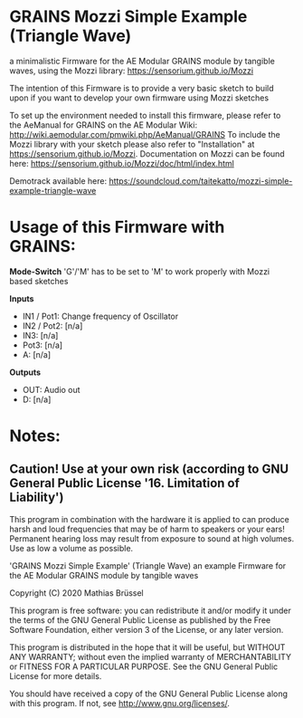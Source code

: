# GRAINS Mozzi Simple Example (Triangle Wave) 
  
a minimalistic Firmware for the AE Modular GRAINS module by tangible waves, using the Mozzi library: https://sensorium.github.io/Mozzi

The intention of this Firmware is to provide a very basic sketch to build upon if you want to develop your own firmware using Mozzi sketches
    
To set up the environment needed to install this firmware, please refer to the AeManual for GRAINS on the AE Modular Wiki: http://wiki.aemodular.com/pmwiki.php/AeManual/GRAINS
To include the Mozzi library with your sketch please also refer to "Installation" at https://sensorium.github.io/Mozzi.
Documentation on Mozzi can be found here: https://sensorium.github.io/Mozzi/doc/html/index.html
  
Demotrack available here: https://soundcloud.com/taitekatto/mozzi-simple-example-triangle-wave
  
# Usage of this Firmware with GRAINS:

__Mode-Switch__ 'G'/'M' has to be set to 'M' to work properly with Mozzi based sketches
  
__Inputs__

* IN1 / Pot1: Change frequency of Oscillator
* IN2 / Pot2: [n/a]
* IN3:        [n/a]
* Pot3:       [n/a]
* A:          [n/a]

__Outputs__

* OUT:        Audio out
* D:          [n/a]

# Notes:
  
Caution! Use at your own risk (according to GNU General Public License '16. Limitation of Liability')
----------------------------------------------------------------------------------------------------- 
This program in combination with the hardware it is applied to can produce harsh and loud frequencies that may be of harm to speakers or your ears!
Permanent hearing loss may result from exposure to sound at high volumes. Use as low a volume as possible.

'GRAINS Mozzi Simple Example' (Triangle Wave) an example Firmware for the AE Modular GRAINS module by tangible waves
    
Copyright (C) 2020  Mathias Brüssel

This program is free software: you can redistribute it and/or modify
it under the terms of the GNU General Public License as published by
the Free Software Foundation, either version 3 of the License, or
any later version.
  
This program is distributed in the hope that it will be useful,
but WITHOUT ANY WARRANTY; without even the implied warranty of
MERCHANTABILITY or FITNESS FOR A PARTICULAR PURPOSE.  See the
GNU General Public License for more details.
  
You should have received a copy of the GNU General Public License
along with this program.  If not, see <http://www.gnu.org/licenses/>.
